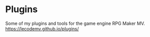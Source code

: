 # Plugins
Some of my plugins and tools for the game engine RPG Maker MV.
https://lecodemv.github.io/plugins/
